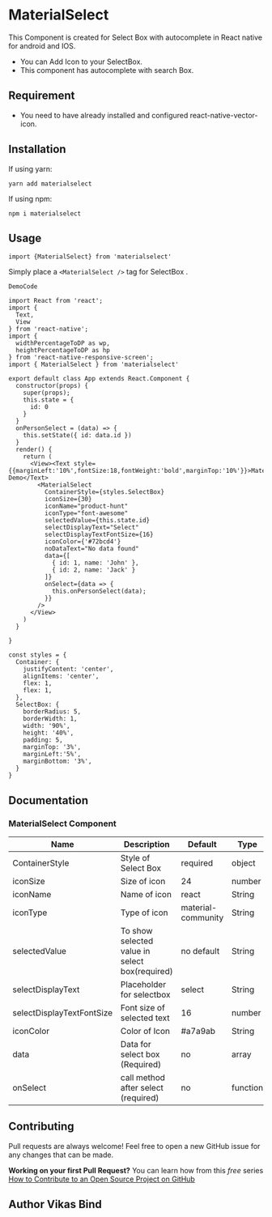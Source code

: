 # MaterialSelect
This Component is created for Select Box with autocomplete in React native for android and IOS.
* You can Add Icon to your SelectBox. 
* This component has autocomplete with search Box.
## Requirement
 * You need to have already installed and configured react-native-vector-icon.
 
## Installation

If using yarn:

```
yarn add materialselect
```

If using npm:

```
npm i materialselect
```

## Usage

```
import {MaterialSelect} from 'materialselect'
```

Simply place a `<MaterialSelect />` tag for SelectBox .

```
DemoCode

import React from 'react';
import {
  Text,
  View
} from 'react-native';
import {
  widthPercentageToDP as wp,
  heightPercentageToDP as hp
} from 'react-native-responsive-screen';
import { MaterialSelect } from 'materialselect'

export default class App extends React.Component {
  constructor(props) {
    super(props);
    this.state = {
      id: 0
    }
  }
  onPersonSelect = (data) => {
    this.setState({ id: data.id })
  }
  render() {
    return (
      <View><Text style={{marginLeft:'10%',fontSize:18,fontWeight:'bold',marginTop:'10%'}}>MaterialSelect Demo</Text>
        <MaterialSelect
          ContainerStyle={styles.SelectBox}
          iconSize={30}
          iconName="product-hunt"
          iconType="font-awesome"
          selectedValue={this.state.id}
          selectDisplayText="Select"
          selectDisplayTextFontSize={16}
          iconColor={'#72bcd4'}
          noDataText="No data found"
          data={[
            { id: 1, name: 'John' },
            { id: 2, name: 'Jack' }
          ]}
          onSelect={data => {
            this.onPersonSelect(data);
          }}
        />
      </View>
    )
  }

}

const styles = {
  Container: {
    justifyContent: 'center',
    alignItems: 'center',
    flex: 1,
    flex: 1,
  },
  SelectBox: {
    borderRadius: 5,
    borderWidth: 1,
    width: '90%',
    height: '40%',
    padding: 5,
    marginTop: '3%',
    marginLeft:'5%',
    marginBottom: '3%',
  }
}

```

## Documentation

### MaterialSelect Component
| Name                      | Description                              | Default     | Type    |
|---------------------------|------------------------------------------|-------------|---------|
| ContainerStyle            | Style of Select Box                      | required    | object  |
| iconSize                  | Size of icon                             | 24          | number  |
| iconName                  | Name of icon                             | react       | String  |
| iconType                  | Type of icon                             | material-community     | String  |
| selectedValue             | To show selected value in select box(required)         | no default    | String  |                                   
| selectDisplayText         | Placeholder for selectbox                | select      | String  |
| selectDisplayTextFontSize | Font size of selected text               | 16          | number  |
| iconColor                 | Color of Icon                            | #a7a9ab     | String  |
| data                      | Data for select box (Required)           | no          | array   |
| onSelect                  | call method after select (required)      | no          | function|


## Contributing
Pull requests are always welcome! Feel free to open a new GitHub issue for any changes that can be made.

**Working on your first Pull Request?** You can learn how from this *free* series [How to Contribute to an Open Source Project on GitHub](https://egghead.io/series/how-to-contribute-to-an-open-source-project-on-github)

## Author Vikas Bind

